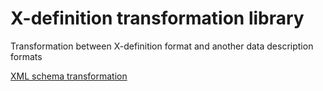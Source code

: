 # X-definition transformation library

Transformation between X-definition format and another data description formats

[XML schema transformation](xdef-transform-xsd/README.md)